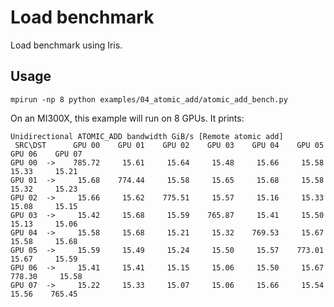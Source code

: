 <!--
SPDX-License-Identifier: MIT
Copyright (c) 2025 Advanced Micro Devices, Inc. All rights reserved.
-->

# Load benchmark

Load benchmark using Iris.

## Usage

```terminal
mpirun -np 8 python examples/04_atomic_add/atomic_add_bench.py
```
On an MI300X, this example will run on 8 GPUs. It prints:
```terminal
Unidirectional ATOMIC_ADD bandwidth GiB/s [Remote atomic add]
 SRC\DST      GPU 00    GPU 01    GPU 02    GPU 03    GPU 04    GPU 05    GPU 06    GPU 07
GPU 00  ->    785.72     15.61     15.64     15.48     15.66     15.58     15.33     15.21
GPU 01  ->     15.68    774.44     15.58     15.65     15.68     15.58     15.32     15.23
GPU 02  ->     15.66     15.62    775.51     15.57     15.16     15.33     15.08     15.15
GPU 03  ->     15.42     15.68     15.59    765.87     15.41     15.50     15.13     15.06
GPU 04  ->     15.58     15.68     15.21     15.32    769.53     15.67     15.58     15.68
GPU 05  ->     15.59     15.49     15.24     15.50     15.57    773.01     15.67     15.59
GPU 06  ->     15.41     15.41     15.15     15.06     15.50     15.67    778.30     15.58
GPU 07  ->     15.22     15.33     15.07     15.06     15.66     15.54     15.56    765.45
```